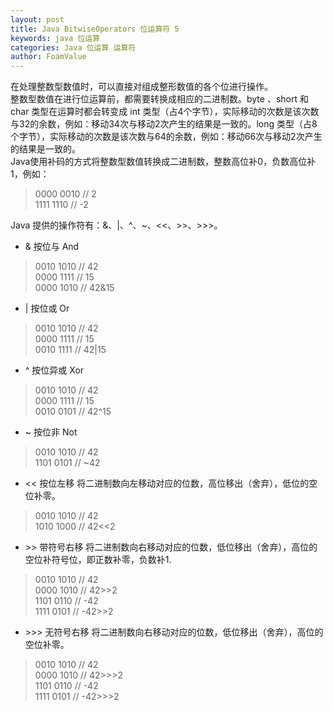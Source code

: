 ```yaml
---
layout: post
title: Java BitwiseOperators 位运算符 5
keywords: java 位运算
categories: Java 位运算 运算符
author: FoamValue
---
```

     
在处理整数型数值时，可以直接对组成整形数值的各个位进行操作。  
整数型数值在进行位运算前，都需要转换成相应的二进制数。byte 、short 和 char 类型在运算时都会转变成 int 类型（占4个字节），实际移动的次数是该次数与32的余数，例如：移动34次与移动2次产生的结果是一致的。long 类型（占8个字节），实际移动的次数是该次数与64的余数，例如：移动66次与移动2次产生的结果是一致的。  
Java使用补码的方式将整数型数值转换成二进制数，整数高位补0，负数高位补1，例如：  

> 0000 0010 // 2  
> 1111 1110 // -2  

Java 提供的操作符有：&、|、^、~、<<、>>、>>>。  
* & 按位与 And

> 0010 1010 // 42  
> 0000 1111 // 15  
> 0000 1010 // 42&15

* | 按位或 Or

> 0010 1010 // 42  
> 0000 1111 // 15  
> 0010 1111 // 42|15

* ^ 按位异或 Xor

> 0010 1010 // 42  
> 0000 1111 // 15  
> 0010 0101 // 42^15

* ~ 按位非 Not

> 0010 1010 // 42  
> 1101 0101 // ~42

* << 按位左移
将二进制数向左移动对应的位数，高位移出（舍弃），低位的空位补零。  

> 0010 1010 // 42  
> 1010 1000 // 42<<2

* \>\> 带符号右移
将二进制数向右移动对应的位数，低位移出（舍弃），高位的空位补符号位，即正数补零，负数补1.  

> 0010 1010 // 42  
> 0000 1010 // 42\>\>2  
> 1101 0110 // -42  
> 1111 0101 // -42\>\>2

* \>\>\> 无符号右移
将二进制数向右移动对应的位数，低位移出（舍弃），高位的空位补零。  

> 0010 1010 // 42  
> 0000 1010 // 42\>\>\>2  
> 1101 0110 // -42  
> 1111 0101 // -42\>\>\>2
